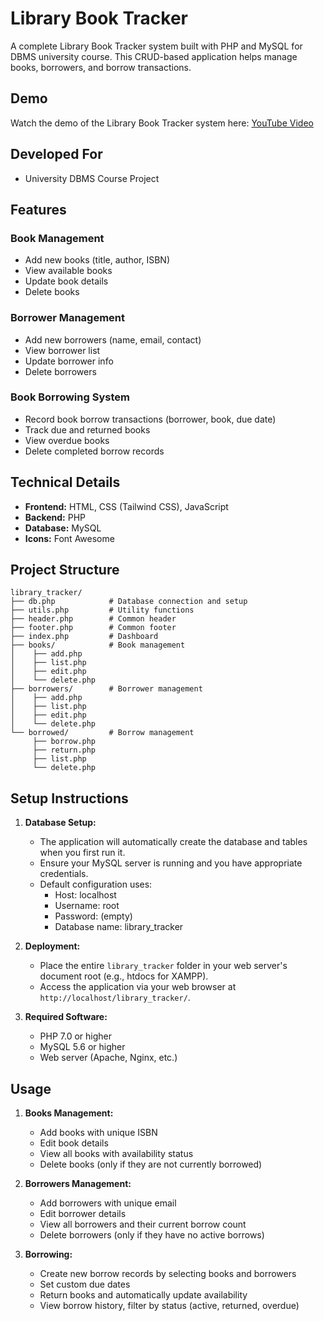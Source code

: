 # Library Book Tracker

A complete Library Book Tracker system built with PHP and MySQL for DBMS university course. This CRUD-based application helps manage books, borrowers, and borrow transactions.

## Demo

Watch the demo of the Library Book Tracker system here: [YouTube Video](https://youtu.be/uxtTzpkZb_0)


## Developed For
- University DBMS Course Project


## Features

### Book Management
- Add new books (title, author, ISBN)
- View available books
- Update book details
- Delete books

### Borrower Management
- Add new borrowers (name, email, contact)
- View borrower list
- Update borrower info
- Delete borrowers

### Book Borrowing System
- Record book borrow transactions (borrower, book, due date)
- Track due and returned books
- View overdue books
- Delete completed borrow records

## Technical Details

- **Frontend:** HTML, CSS (Tailwind CSS), JavaScript
- **Backend:** PHP
- **Database:** MySQL
- **Icons:** Font Awesome

## Project Structure

```
library_tracker/
├── db.php            # Database connection and setup
├── utils.php         # Utility functions
├── header.php        # Common header
├── footer.php        # Common footer
├── index.php         # Dashboard
├── books/            # Book management
│    ├── add.php
│    ├── list.php
│    ├── edit.php
│    └── delete.php
├── borrowers/        # Borrower management
│    ├── add.php
│    ├── list.php
│    ├── edit.php
│    └── delete.php
└── borrowed/         # Borrow management
     ├── borrow.php
     ├── return.php
     ├── list.php
     └── delete.php
```

## Setup Instructions

1. **Database Setup:**
   - The application will automatically create the database and tables when you first run it.
   - Ensure your MySQL server is running and you have appropriate credentials.
   - Default configuration uses:
     - Host: localhost
     - Username: root
     - Password: (empty)
     - Database name: library_tracker

2. **Deployment:**
   - Place the entire `library_tracker` folder in your web server's document root (e.g., htdocs for XAMPP).
   - Access the application via your web browser at `http://localhost/library_tracker/`.

3. **Required Software:**
   - PHP 7.0 or higher
   - MySQL 5.6 or higher
   - Web server (Apache, Nginx, etc.)

## Usage

1. **Books Management:**
   - Add books with unique ISBN
   - Edit book details
   - View all books with availability status
   - Delete books (only if they are not currently borrowed)

2. **Borrowers Management:**
   - Add borrowers with unique email
   - Edit borrower details
   - View all borrowers and their current borrow count
   - Delete borrowers (only if they have no active borrows)

3. **Borrowing:**
   - Create new borrow records by selecting books and borrowers
   - Set custom due dates
   - Return books and automatically update availability
   - View borrow history, filter by status (active, returned, overdue)

